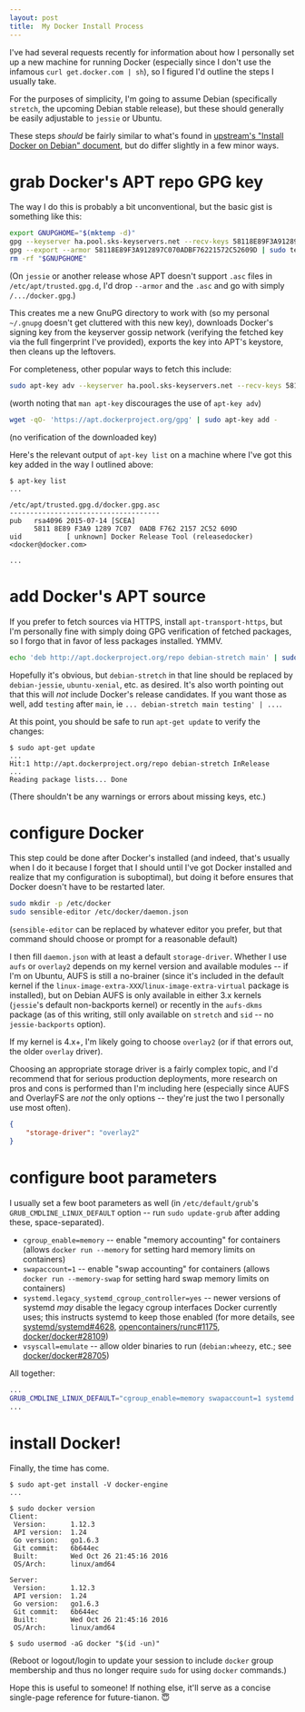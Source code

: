 ```yaml
---
layout: post
title:  My Docker Install Process
---
```


I've had several requests recently for information about how I personally set up a new machine for running Docker (especially since I don't use the infamous `curl get.docker.com | sh`), so I figured I'd outline the steps I usually take.

For the purposes of simplicity, I'm going to assume Debian (specifically `stretch`, the upcoming Debian stable release), but these should generally be easily adjustable to `jessie` or Ubuntu.

These steps _should_ be fairly similar to what's found in [upstream's "Install Docker on Debian" document](https://docs.docker.com/engine/installation/linux/debian/), but do differ slightly in a few minor ways.

# grab Docker's APT repo GPG key

The way I do this is probably a bit unconventional, but the basic gist is something like this:

```bash
export GNUPGHOME="$(mktemp -d)"
gpg --keyserver ha.pool.sks-keyservers.net --recv-keys 58118E89F3A912897C070ADBF76221572C52609D
gpg --export --armor 58118E89F3A912897C070ADBF76221572C52609D | sudo tee /etc/apt/trusted.gpg.d/docker.gpg.asc
rm -rf "$GNUPGHOME"
```

(On `jessie` or another release whose APT doesn't support `.asc` files in `/etc/apt/trusted.gpg.d`, I'd drop `--armor` and the `.asc` and go with simply `/.../docker.gpg`.)

This creates me a new GnuPG directory to work with (so my personal `~/.gnupg` doesn't get cluttered with this new key), downloads Docker's signing key from the keyserver gossip network (verifying the fetched key via the full fingerprint I've provided), exports the key into APT's keystore, then cleans up the leftovers.

For completeness, other popular ways to fetch this include:

```bash
sudo apt-key adv --keyserver ha.pool.sks-keyservers.net --recv-keys 58118E89F3A912897C070ADBF76221572C52609D
```

(worth noting that `man apt-key` discourages the use of `apt-key adv`)

```bash
wget -qO- 'https://apt.dockerproject.org/gpg' | sudo apt-key add -
```

(no verification of the downloaded key)

Here's the relevant output of `apt-key list` on a machine where I've got this key added in the way I outlined above:

```console
$ apt-key list
...

/etc/apt/trusted.gpg.d/docker.gpg.asc
-------------------------------------
pub   rsa4096 2015-07-14 [SCEA]
      5811 8E89 F3A9 1289 7C07  0ADB F762 2157 2C52 609D
uid           [ unknown] Docker Release Tool (releasedocker) <docker@docker.com>

...
```

# add Docker's APT source

If you prefer to fetch sources via HTTPS, install `apt-transport-https`, but I'm personally fine with simply doing GPG verification of fetched packages, so I forgo that in favor of less packages installed.  YMMV.

```bash
echo 'deb http://apt.dockerproject.org/repo debian-stretch main' | sudo tee /etc/apt/sources.list.d/docker.list
```

Hopefully it's obvious, but `debian-stretch` in that line should be replaced by `debian-jessie`, `ubuntu-xenial`, etc. as desired.  It's also worth pointing out that this will _not_ include Docker's release candidates.  If you want those as well, add `testing` after `main`, ie `... debian-stretch main testing' | ...`.

At this point, you should be safe to run `apt-get update` to verify the changes:

```console
$ sudo apt-get update
...
Hit:1 http://apt.dockerproject.org/repo debian-stretch InRelease
...
Reading package lists... Done
```

(There shouldn't be any warnings or errors about missing keys, etc.)

# configure Docker

This step could be done after Docker's installed (and indeed, that's usually when I do it because I forget that I should until I've got Docker installed and realize that my configuration is suboptimal), but doing it before ensures that Docker doesn't have to be restarted later.

```bash
sudo mkdir -p /etc/docker
sudo sensible-editor /etc/docker/daemon.json
```

(`sensible-editor` can be replaced by whatever editor you prefer, but that command should choose or prompt for a reasonable default)

I then fill `daemon.json` with at least a default `storage-driver`.  Whether I use `aufs` or `overlay2` depends on my kernel version and available modules -- if I'm on Ubuntu, AUFS is still a no-brainer (since it's included in the default kernel if the `linux-image-extra-XXX`/`linux-image-extra-virtual` package is installed), but on Debian AUFS is only available in either 3.x kernels (`jessie`'s default non-backports kernel) or recently in the `aufs-dkms` package (as of this writing, still only available on `stretch` and `sid` -- no `jessie-backports` option).

If my kernel is 4.x+, I'm likely going to choose `overlay2` (or if that errors out, the older `overlay` driver).

Choosing an appropriate storage driver is a fairly complex topic, and I'd recommend that for serious production deployments, more research on pros and cons is performed than I'm including here (especially since AUFS and OverlayFS are _not_ the only options -- they're just the two I personally use most often).

```json
{
	"storage-driver": "overlay2"
}
```

# configure boot parameters

I usually set a few boot parameters as well (in `/etc/default/grub`'s `GRUB_CMDLINE_LINUX_DEFAULT` option -- run `sudo update-grub` after adding these, space-separated).

- `cgroup_enable=memory` -- enable "memory accounting" for containers (allows `docker run --memory` for setting hard memory limits on containers)
- `swapaccount=1` -- enable "swap accounting" for containers (allows `docker run --memory-swap` for setting hard swap memory limits on containers)
- `systemd.legacy_systemd_cgroup_controller=yes` -- newer versions of systemd _may_ disable the legacy cgroup interfaces Docker currently uses; this instructs systemd to keep those enabled (for more details, see [systemd/systemd#4628](https://github.com/systemd/systemd/pull/4628), [opencontainers/runc#1175](https://github.com/opencontainers/runc/issues/1175), [docker/docker#28109](https://github.com/docker/docker/issues/28109))
- `vsyscall=emulate` -- allow older binaries to run (`debian:wheezy`, etc.; see [docker/docker#28705](https://github.com/docker/docker/issues/28705))

All together:

```sh
...
GRUB_CMDLINE_LINUX_DEFAULT="cgroup_enable=memory swapaccount=1 systemd.legacy_systemd_cgroup_controller=yes vsyscall=emulate"
...
```

# install Docker!

Finally, the time has come.

```console
$ sudo apt-get install -V docker-engine
...

$ sudo docker version
Client:
 Version:      1.12.3
 API version:  1.24
 Go version:   go1.6.3
 Git commit:   6b644ec
 Built:        Wed Oct 26 21:45:16 2016
 OS/Arch:      linux/amd64

Server:
 Version:      1.12.3
 API version:  1.24
 Go version:   go1.6.3
 Git commit:   6b644ec
 Built:        Wed Oct 26 21:45:16 2016
 OS/Arch:      linux/amd64

$ sudo usermod -aG docker "$(id -un)"
```

(Reboot or logout/login to update your session to include `docker` group membership and thus no longer require `sudo` for using `docker` commands.)

Hope this is useful to someone!  If nothing else, it'll serve as a concise single-page reference for future-tianon. 😇
